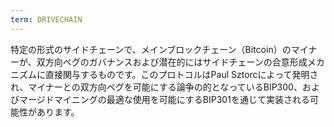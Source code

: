 ```yaml
---
term: DRIVECHAIN
---
```


特定の形式のサイドチェーンで、メインブロックチェーン（Bitcoin）のマイナーが、双方向ペグのガバナンスおよび潜在的にはサイドチェーンの合意形成メカニズムに直接関与するものです。このプロトコルはPaul Sztorcによって発明され、マイナーとの双方向ペグを可能にする論争の的となっているBIP300、およびマージドマイニングの最適な使用を可能にするBIP301を通じて実装される可能性があります。